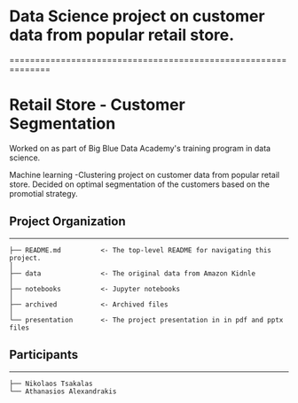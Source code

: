 # Data Science project on customer data from popular retail store.
==============================================================
# Retail Store - Customer Segmentation

Worked on as part of Big Blue Data Academy's training program in data science.

Machine learning -Clustering project on customer data from popular retail store.
Decided on optimal segmentation of the customers based on the promotial strategy.


## Project Organization
------------

    ├── README.md          <- The top-level README for navigating this project.
    │	
    ├── data               <- The original data from Amazon Kidnle
    │  
    ├── notebooks          <- Jupyter notebooks
    │
    ├── archived           <- Archived files
    │ 
    └── presentation       <- The project presentation in in pdf and pptx files 

## Participants
------------

    ├── Nikolaos Tsakalas
    └── Athanasios Alexandrakis